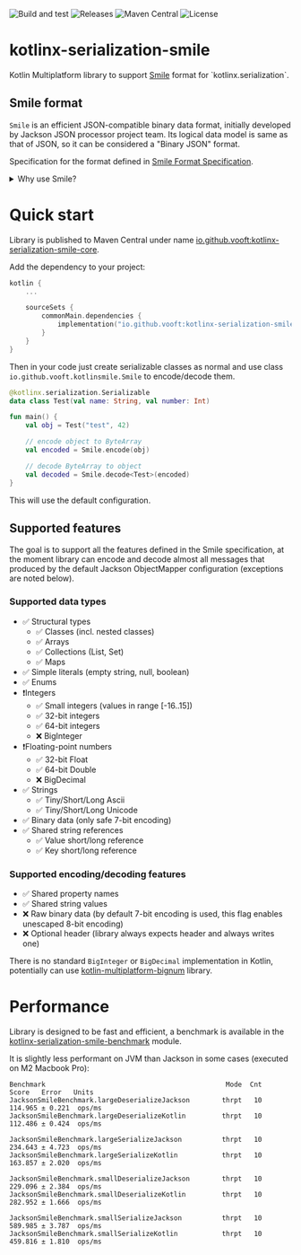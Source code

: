 ![Build and test](https://github.com/vooft/kotlinx-serialization-smile/actions/workflows/build.yml/badge.svg?branch=main)
![Releases](https://img.shields.io/github/v/release/vooft/kotlinx-serialization-smile)
![Maven Central](https://img.shields.io/maven-central/v/io.github.vooft/kotlinx-serialization-smile-core)
![License](https://img.shields.io/github/license/vooft/kotlinx-serialization-smile)

# kotlinx-serialization-smile
Kotlin Multiplatform library to support [Smile](https://en.wikipedia.org/wiki/Smile_(data_interchange_format)) format for `kotlinx.serialization`.

## Smile format
`Smile` is an efficient JSON-compatible binary data format, initially developed by Jackson JSON processor project team. Its logical data model is same as that of JSON, so it can be considered a "Binary JSON" format.

Specification for the format defined in [Smile Format Specification](https://github.com/FasterXML/smile-format-specification/tree/master).

<details>
<summary>Why use Smile?</summary>

Jackson maintainer Tatu Saloranta wrote an email describing different binary alternatives to JSON: https://groups.google.com/g/jackson-user/c/oQyF4Rit5lw/m/LxP33PbWn9EJ

One of the major products using Smile is ElasticSearch, that can use Smile and JSON interchangeably, and by using Smile you get both better performance and smaller stored data size: https://medium.com/its-tinkoff/elasticsearch-with-a-smile-d105f4b60d83

Performance comparison on the same data as the benchmark in this library:
```
Benchmark                                         Mode  Cnt    Score    Error   Units
JacksonJsonSmileBenchmark.jsonLargeDeserialize   thrpt    5   79.037 ±  2.253  ops/ms
JacksonJsonSmileBenchmark.smileLargeDeserialize  thrpt    5  117.915 ±  0.301  ops/ms

JacksonJsonSmileBenchmark.jsonLargeSerialize     thrpt    5  154.320 ±  0.421  ops/ms
JacksonJsonSmileBenchmark.smileLargeSerialize    thrpt    5  252.946 ±  0.717  ops/ms

JacksonJsonSmileBenchmark.jsonSmallDeserialize   thrpt    5  172.191 ± 11.006  ops/ms
JacksonJsonSmileBenchmark.smileSmallDeserialize  thrpt    5  226.521 ± 18.704  ops/ms

JacksonJsonSmileBenchmark.jsonSmallSerialize     thrpt    5  407.084 ±  3.078  ops/ms
JacksonJsonSmileBenchmark.smileSmallSerialize    thrpt    5  616.633 ±  2.665  ops/ms
```
</details>

# Quick start
Library is published to Maven Central under name [io.github.vooft:kotlinx-serialization-smile-core](https://central.sonatype.com/search?namespace=io.github.vooft).

Add the dependency to your project:
```kotlin
kotlin {
    ...

    sourceSets {
        commonMain.dependencies {
            implementation("io.github.vooft:kotlinx-serialization-smile-core:<version>")
        }
    }
}
```

Then in your code just create serializable classes as normal and use class `io.github.vooft.kotlinsmile.Smile` to encode/decode them.

```kotlin
@kotlinx.serialization.Serializable
data class Test(val name: String, val number: Int)

fun main() {
    val obj = Test("test", 42)

    // encode object to ByteArray
    val encoded = Smile.encode(obj)

    // decode ByteArray to object
    val decoded = Smile.decode<Test>(encoded)
}
```

This will use the default configuration.

## Supported features

The goal is to support all the features defined in the Smile specification, 
at the moment library can encode and decode almost all messages 
that produced by the default Jackson ObjectMapper configuration (exceptions are noted below).

### Supported data types
* ✅ Structural types
  * ✅ Classes (incl. nested classes)
  * ✅ Arrays
  * ✅ Collections (List, Set)
  * ✅ Maps
* ✅ Simple literals (empty string, null, boolean)
* ✅ Enums
* ❗Integers
  * ✅ Small integers (values in range [-16..15])
  * ✅ 32-bit integers
  * ✅ 64-bit integers
  * ❌ BigInteger
* ❗Floating-point numbers
  * ✅ 32-bit Float
  * ✅ 64-bit Double
  * ❌ BigDecimal
* ✅ Strings
  * ✅ Tiny/Short/Long Ascii
  * ✅ Tiny/Short/Long Unicode
* ✅ Binary data (only safe 7-bit encoding)
* ✅ Shared string references
  * ✅ Value short/long reference
  * ✅ Key short/long reference

### Supported encoding/decoding features
* ✅ Shared property names
* ✅ Shared string values
* ❌ Raw binary data (by default 7-bit encoding is used, this flag enables unescaped 8-bit encoding)
* ❌ Optional header (library always expects header and always writes one)

There is no standard `BigInteger` or `BigDecimal` implementation in Kotlin, potentially can use [kotlin-multiplatform-bignum](https://github.com/ionspin/kotlin-multiplatform-bignum) library.

# Performance

Library is designed to be fast and efficient, a benchmark is available in the [kotlinx-serialization-smile-benchmark](kotlinx-serialization-smile-benchmark) module.

It is slightly less performant on JVM than Jackson in some cases (executed on M2 Macbook Pro):
```
Benchmark                                             Mode  Cnt    Score   Error   Units
JacksonSmileBenchmark.largeDeserializeJackson        thrpt   10  114.965 ± 0.221  ops/ms
JacksonSmileBenchmark.largeDeserializeKotlin         thrpt   10  112.486 ± 0.424  ops/ms

JacksonSmileBenchmark.largeSerializeJackson          thrpt   10  234.643 ± 4.723  ops/ms
JacksonSmileBenchmark.largeSerializeKotlin           thrpt   10  163.857 ± 2.020  ops/ms

JacksonSmileBenchmark.smallDeserializeJackson        thrpt   10  229.096 ± 2.384  ops/ms
JacksonSmileBenchmark.smallDeserializeKotlin         thrpt   10  282.952 ± 1.666  ops/ms

JacksonSmileBenchmark.smallSerializeJackson          thrpt   10  589.985 ± 3.787  ops/ms
JacksonSmileBenchmark.smallSerializeKotlin           thrpt   10  459.816 ± 1.810  ops/ms
```
